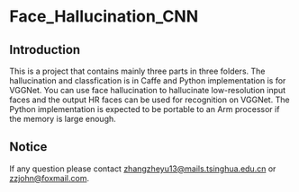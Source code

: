 # Face_Hallucination_CNN

## Introduction
This is a project that contains mainly three parts in three folders.
The hallucination and classfication is in Caffe and Python implementation is for VGGNet.
You can use face hallucination to hallucinate low-resolution input faces and the output HR faces can be used for recognition on VGGNet.
The Python implementation is expected to be portable to an Arm processor if the memory is large enough.

## Notice
If any question please contact zhangzheyu13@mails.tsinghua.edu.cn or zzjohn@foxmail.com.
